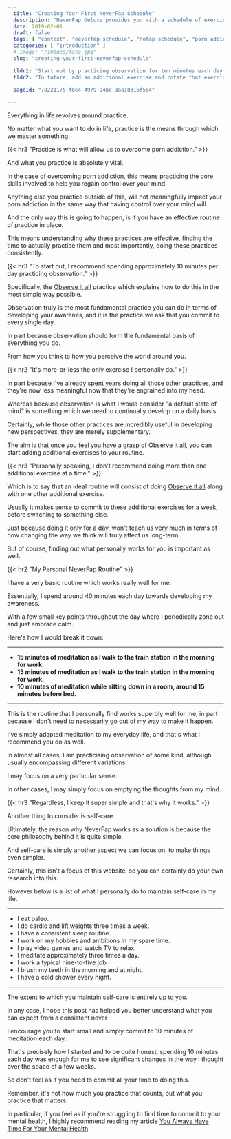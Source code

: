 ```yaml
---
  title: "Creating Your First NeverFap Schedule"
  description: "NeverFap Deluxe provides you with a schedule of exercises so that you can learn to develop awareness and self-control over your emotions."
  date: 2019-02-01
  draft: false
  tags: [ "context", "neverfap schedule", "nofap schedule", "porn addiction", "addiction", "awareness", "nofap", "neverfap", "neverfap deluxe", "neverfap basics" ]
  categories: [ "introduction" ]
  # image: "/images/face.jpg"
  slug: "creating-your-first-neverfap-schedule"

  tldr1: "Start out by practicing observation for ten minutes each day with <a class=\"link\" href=\"/practices\">Observe it all</a>."
  tldr2: "In future, add an additional exercise and rotate that exercise on a weekly basis, whilst continuing daily observation practice."

  pageId: "78221175-f0e4-4979-94bc-3aa18316f564"

---
```


<!-- Will Need Edit -->

Everything in life revolves around practice. 

No matter what you want to do in life, practice is the means through which we master something.


{{< hr3 "Practice is what will allow us to overcome porn addiction." >}}


And what you practice is absolutely vital.

In the case of overcoming porn addiction, this means practicing the core skills involved to help you regain control over your mind.

Anything else you practice outside of this, will not meaningfully impact your porn addiction in the same way that having control over your mind will.

And the only way this is going to happen, is if you have an effective routine of practice in place.

This means understanding why these practices are effective, finding the time to actually practice them and most importantly, doing these practices consistently.


{{< hr3 "To start out, I recommend spending approximately 10 minutes per day practicing observation." >}}


Specifically, the <a class="link" href="/practices/observe-it-all">Observe it all</a> practice which explains how to do this in the most simple way possible.

Observation truly is the most fundamental practice you can do in terms of  developing your awarenes, and it is the practice we ask that you commit to every single day.

In part because observation should form the fundamental basis of everything you do.

From how you think to how you perceive the world around you.


{{< hr2 "It's more-or-less the only exercise I personally do." >}}


In part because I've already spent years doing all those other practices, and they're now less meaningful now that they're engrained into my head.

Whereas because observation is what I would consider "a default state of mind" is something which we need to continually develop on a daily basis.

Certainly, while those other practices are incredibly useful in developing new perspectives, they are merely supplementary.

The aim is that once you feel you have a grasp of <a class="link" href="/practices/observe-it-all">Observe it all</a>, you can start adding additional exercises to your routine.


{{< hr3 "Personally speaking, I don't recommend doing more than one additional exercise at a time." >}}


Which is to say that an ideal routine will consist of doing <u>Observe it all</u> along with one other additional exercise.

Usually it makes sense to commit to these additional exercises for a week, before switching to something else.

Just because doing it only for a day, won't teach us very much in terms of how changing the way we think will truly affect us long-term.

But of course, finding out what personally works for you is important as well.


{{< hr2 "My Personal NeverFap Routine" >}}


I have a very basic routine which works really well for me.

Essentially, I spend around 40 minutes each day towards developing my awareness.

With a few small key points throughout the day where I periodically zone out and just embrace calm.

Here's how I would break it down:


<hr class="hrul"/>

- <b>15 minutes of meditation as I walk to the train station in the morning for work.</b>
- <b>15 minutes of meditation as I walk to the train station in the morning for work.</b>
- <b>10 minutes of meditation while sitting down in a room, around 15 minutes before bed.</b>

<hr class="hrul__bottom"/>


This is the routine that I personally find works superbly well for me, in part because I don't need to necessarily go out of my way to make it happen.

I've simply adapted meditation to my everyday life, and that's what I recommend you do as well.

In almost all cases, I am practicising observation of some kind, although usually encompassing different variations.

I may focus on a very particular sense.

In other cases, I may simply focus on emptying the thoughts from my mind.


{{< hr3 "Regardless, I keep it super simple and that's why it works." >}}


Another thing to consider is self-care.

Ultimately, the reason why NeverFap works as a solution is because the core philosophy behind it is quite simple.

And self-care is simply another aspect we can focus on, to make things even simpler. 

Certainly, this isn't a focus of this website, so you can certainly do your own research into this.

However below is a list of what I personally do to maintain self-care in my life.


<hr class="hrul"/>

- I eat paleo.
- I do cardio and lift weights three times a week.
- I have a consistent sleep routine.
- I work on my hobbies and ambitions in my spare time.
- I play video games and watch TV to relax.
- I meditate approximately three times a day.
- I work a typical nine-to-five job.
- I brush my teeth in the morning and at night.
- I have a cold shower every night.

<hr class="hrul__bottom"/>


The extent to which you maintain self-care is entirely up to you.

In any case, I hope this post has helped you better understand what you can expect from a consistent never 

I encourage you to start small and simply commit to 10 minutes of meditation each day.

That's precisely how I started and to be quite honest, spending 10 minutes each day was enough for me to see significant changes in the way I thought over the space of a few weeks.

So don't feel as if you need to commit all your time to doing this. 

Remember, it's not how much you practice that counts, but what you practice that matters.

In particular, if you feel as if you're struggling to find time to commit to your mental health, I highly recommend reading my article <a class="link" href="/articles/you-always-have-time-for-your-mental-health">You Always Have Time For Your Mental Health</a>


<!-- Maybe have an example of a calendar -->

<!-- Talk about how having a plan is part of a good routine. -->
